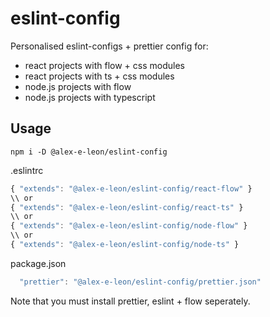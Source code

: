 # eslint-config

Personalised eslint-configs + prettier config for:

- react projects with flow + css modules
- react projects with ts + css modules
- node.js projects with flow
- node.js projects with typescript 


## Usage

`npm i -D @alex-e-leon/eslint-config`

.eslintrc
```js
{ "extends": "@alex-e-leon/eslint-config/react-flow" }
\\ or
{ "extends": "@alex-e-leon/eslint-config/react-ts" }
\\ or
{ "extends": "@alex-e-leon/eslint-config/node-flow" }
\\ or
{ "extends": "@alex-e-leon/eslint-config/node-ts" }
```

package.json
```js
  "prettier": "@alex-e-leon/eslint-config/prettier.json"
```

Note that you must install prettier, eslint + flow seperately.
